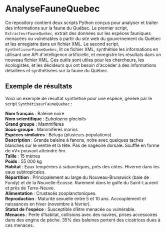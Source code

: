 # AnalyseFauneQuebec

Ce repository contient deux scripts Python conçus pour analyser et traiter des informations sur la faune du Québec. Le premier script, `ExtracteurFauneQuebec`, extrait des données sur les espèces fauniques menacées ou vulnérables à partir du site web du gouvernement du Québec et les enregistre dans un fichier XML. Le second script, `SynthétiseurFauneQuebec`, lit ce fichier XML, synthétise les informations en utilisant une API d'intelligence artificielle, et enregistre les résultats dans un nouveau fichier XML. Ces outils sont utiles pour les chercheurs, les écologistes, et les décideurs qui ont besoin d'accéder à des informations détaillées et synthétisées sur la faune du Québec.

## Exemple de résultats

Voici un exemple de résultat synthétisé pour une espèce, généré par le script `SynthétiseurFauneQuebec` :

**Nom français** : Baleine noire  
**Nom scientifique** : *Eubalaena glacialis*  
**Grand groupe** : Mammifères  
**Sous-groupe** : Mammifères marins  
**Espèces similaires** : Béluga (plusieurs populations)  
**Description** : Grande baleine à fanons, noire avec quelques taches blanches sur le ventre et la tête. Pas de nageoire dorsale. Souffle en forme de «V» pouvant atteindre 5m.  
**Taille** : 15 mètres  
**Poids** : 55 000 kg  
**Habitat** : Eaux tempérées à subarctiques, près des côtes. Hiverne dans les eaux subtropicales.  
**Répartition** : Principalement au large du Nouveau-Brunswick (baie de Fundy) et de la Nouvelle-Écosse. Rarement dans le golfe du Saint-Laurent et près de Terre-Neuve.  
**Alimentation** : Crustacés zooplanctoniques.  
**Reproduction** : Maturité sexuelle entre 5 et 10 ans. Accouplement et naissances en hiver (novembre à février).  
**Statut de l'espèce** : Susceptible d’être menacée ou vulnérable.  
**Menaces** : Perte d’habitat, collisions avec des navires, prises accessoires dans des engins de pêche. 35% des baleines portent des cicatrices dues à ces menaces.
